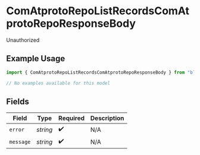 # ComAtprotoRepoListRecordsComAtprotoRepoResponseBody

Unauthorized

## Example Usage

```typescript
import { ComAtprotoRepoListRecordsComAtprotoRepoResponseBody } from "bluesky/models/errors";

// No examples available for this model
```

## Fields

| Field              | Type               | Required           | Description        |
| ------------------ | ------------------ | ------------------ | ------------------ |
| `error`            | *string*           | :heavy_check_mark: | N/A                |
| `message`          | *string*           | :heavy_check_mark: | N/A                |